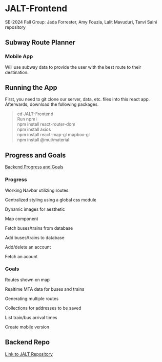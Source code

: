 # JALT-Frontend

SE-2024 Fall Group: Jada Forrester, Amy Fouzia, Lalit Mavuduri, Tanvi Saini repository

## Subway Route Planner

### Mobile App

Will use subway data to provide the user with the best route to their destination.

## Running the App
First, you need to git clone our server, data, etc. files into this react app. Afterwards, download the following packages.
> cd JALT-Frontend  
> Run npm i  
> npm install react-router-dom  
> npm install axios  
> npm install react-map-gl mapbox-gl  
> npm install @mui/material  

## Progress and Goals

[Backend Progress and Goals](ProgressAndGoals.md)

### Progress

Working Navbar utilizing routes

Centralized styling using a global css module

Dynamic images for aesthetic

Map component

Fetch buses/trains from database

Add buses/trains to database

Add/delete an account

Fetch an acount

### Goals

Routes shown on map

Realtime MTA data for buses and trains

Generating multiple routes

Collections for addresses to be saved

List train/bus arrival times

Create mobile version

## Backend Repo

[Link to JALT Repository](https://github.com/FJada/JALT)

